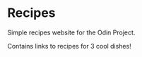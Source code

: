# Recipes
Simple recipes website for the Odin Project.

Contains links to recipes for 3 cool dishes!
